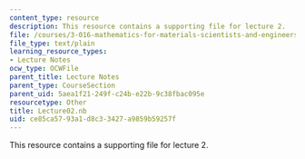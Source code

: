 ```yaml
---
content_type: resource
description: This resource contains a supporting file for lecture 2.
file: /courses/3-016-mathematics-for-materials-scientists-and-engineers-fall-2005/ce85ca5793a1d8c33427a9859b59257f_Lecture02.nb
file_type: text/plain
learning_resource_types:
- Lecture Notes
ocw_type: OCWFile
parent_title: Lecture Notes
parent_type: CourseSection
parent_uid: 5aea1f21-249f-c24b-e22b-9c38fbac095e
resourcetype: Other
title: Lecture02.nb
uid: ce85ca57-93a1-d8c3-3427-a9859b59257f
---
```

This resource contains a supporting file for lecture 2.

